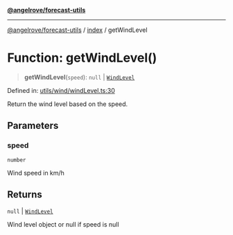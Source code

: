 [**@angelrove/forecast-utils**](../../README.md)

***

[@angelrove/forecast-utils](../../README.md) / [index](../README.md) / getWindLevel

# Function: getWindLevel()

> **getWindLevel**(`speed`): `null` \| [`WindLevel`](../../Utils/type-aliases/WindLevel.md)

Defined in: [utils/wind/windLevel.ts:30](https://github.com/angelrove/forecast-utils/blob/83a8f801e2d1ac86a424edae3898b39209a4d5b5/src/utils/wind/windLevel.ts#L30)

Return the wind level based on the speed.

## Parameters

### speed

`number`

Wind speed in km/h

## Returns

`null` \| [`WindLevel`](../../Utils/type-aliases/WindLevel.md)

Wind level object or null if speed is null
